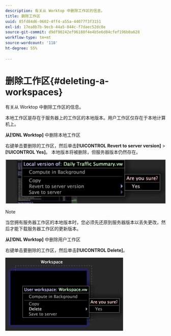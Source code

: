 ```yaml
---
description: 有关从 Worktop 中删除工作区的信息。
title: 删除工作区
uuid: 85fd84d6-0602-4ff4-a55a-44077f3f3151
exl-id: 17ea8b7b-9ecb-44a5-844c-f7daec52dc8e
source-git-commit: d9df90242ef96188f4e4b5e6d04cfef196b0a628
workflow-type: tm+mt
source-wordcount: '118'
ht-degree: 55%

---
```


# 删除工作区{#deleting-a-workspaces}

有关从 Worktop 中删除工作区的信息。

本地工作区是存在于服务器上的工作区的本地版本。用户工作区仅存在于本地计算机上。

**从[!DNL Worktop]** 中删除本地工作区

右键单击要删除的工作区，然后单击&#x200B;**[!UICONTROL Revert to server version]** > **[!UICONTROL Yes]**。 本地版本将被删除，但服务器版本仍然存在。

![](assets/client-del.png)

>[!NOTE]
>
>当您拥有服务器工作区的本地版本时，您必须先还原到服务器版本以丢失更改，然后才能下载服务器工作区的更新版本。

**从[!DNL Worktop]** 中删除用户工作区

右键单击要删除的工作区，然后单击&#x200B;**[!UICONTROL Delete]**。

![](assets/mnu_workspaceManager_Deletewksp.png)
